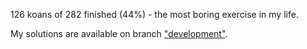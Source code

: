 126 koans of 282 finished (44%) - the most boring exercise in my life. 

My solutions are available on branch ["development"](https://github.com/signal-tenet/ruby_koans/tree/devel).